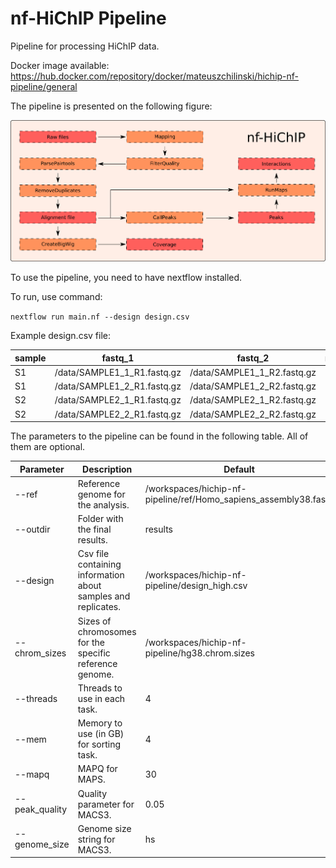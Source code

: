 # nf-HiChIP Pipeline
Pipeline for processing HiChIP data.

Docker image available: https://hub.docker.com/repository/docker/mateuszchilinski/hichip-nf-pipeline/general

The pipeline is presented on the following figure:

![Figure 1](hichip_nf_pipeline.png)

To use the pipeline, you need to have nextflow installed.

To run, use command: 

```nextflow run main.nf --design design.csv```

Example design.csv file:

sample | fastq_1 |fastq_2 | replicate |
-- | ------ |------ | ------ |
S1 | /data/SAMPLE1_1_R1.fastq.gz | /data/SAMPLE1_1_R2.fastq.gz | 1
S1 | /data/SAMPLE1_2_R1.fastq.gz | /data/SAMPLE1_2_R2.fastq.gz | 2
S2 | /data/SAMPLE2_1_R1.fastq.gz | /data/SAMPLE2_1_R2.fastq.gz | 1
S2 | /data/SAMPLE2_2_R1.fastq.gz | /data/SAMPLE2_2_R2.fastq.gz | 2

The parameters to the pipeline can be found in the following table. All of them are optional.


Parameter | Description | Default |
-- | ------ |------ |
--ref | Reference genome for the analysis. | /workspaces/hichip-nf-pipeline/ref/Homo_sapiens_assembly38.fasta
--outdir | Folder with the final results. | results
--design | Csv file containing information about samples and replicates. | /workspaces/hichip-nf-pipeline/design_high.csv
--chrom_sizes | Sizes of chromosomes for the specific reference genome. | /workspaces/hichip-nf-pipeline/hg38.chrom.sizes
--threads | Threads to use in each task. | 4
--mem | Memory to use (in GB) for sorting task. | 4
--mapq | MAPQ for MAPS. | 30
--peak_quality | Quality parameter for MACS3. | 0.05
--genome_size | Genome size string for MACS3. | hs 

